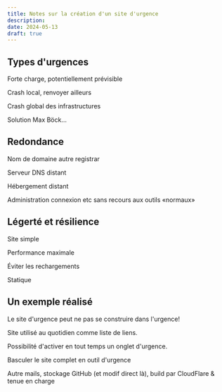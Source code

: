 ```yaml
---
title: Notes sur la création d'un site d'urgence
description: 
date: 2024-05-13
draft: true
---
```


## Types d'urgences

Forte charge, potentiellement prévisible

Crash local, renvoyer ailleurs

Crash global des infrastructures

Solution Max Böck...

## Redondance

Nom de domaine autre registrar

Serveur DNS distant

Hébergement distant

Administration connexion etc sans recours aux outils «normaux»

## Légerté et résilience

Site simple

Performance maximale

Éviter les rechargements

Statique

## Un exemple réalisé

Le site d'urgence peut ne pas se construire dans l'urgence!

Site utilisé au quotidien comme liste de liens.

Possibilité d'activer en tout temps un onglet d'urgence.

Basculer le site complet en outil d'urgence

Autre mails, stockage GitHub (et modif direct là), build par CloudFlare & tenue en charge

